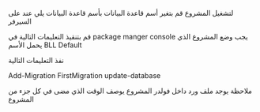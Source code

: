 لتشغيل المشروع قم بتغير أسم قاعدة البيانات بأسم قاعدة البيانات يلي عند على السيرفر

قم بتنقيذ التعليمات التالية في package manger console
يجب وضع المشروع الذي يحمل الأسم BLL Default

نفذ التعليمات التالية

Add-Migration FirstMigration 
update-database

ملاحظة يوجد ملف ورد داخل فولدر المشروع يوصف الوقت الذي مضى في كل جزء من المشروع
